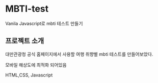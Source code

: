 # MBTI-test
Vanila Javascript로 mbti 테스트 만들기

## 프로젝트 소개
대만관광청 공식 홈페이지에서 사용할 여행 취향별 mbti 테스트를 만들어보았다.

모바일 해상도에 최적화 되어있음

HTML,CSS, Javascript



